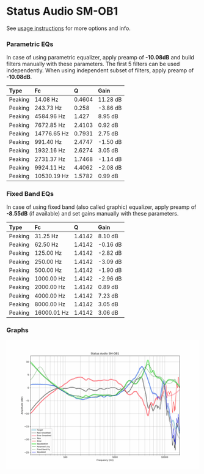 # Status Audio SM-OB1
See [usage instructions](https://github.com/jaakkopasanen/AutoEq#usage) for more options and info.

### Parametric EQs
In case of using parametric equalizer, apply preamp of **-10.08dB** and build filters manually
with these parameters. The first 5 filters can be used independently.
When using independent subset of filters, apply preamp of **-10.08dB**.

| Type    | Fc          |      Q | Gain     |
|:--------|:------------|:-------|:---------|
| Peaking | 14.08 Hz    | 0.4604 | 11.28 dB |
| Peaking | 243.73 Hz   | 0.258  | -3.86 dB |
| Peaking | 4584.96 Hz  | 1.427  | 8.95 dB  |
| Peaking | 7672.85 Hz  | 2.4103 | 0.92 dB  |
| Peaking | 14776.65 Hz | 0.7931 | 2.75 dB  |
| Peaking | 991.40 Hz   | 2.4747 | -1.50 dB |
| Peaking | 1932.16 Hz  | 2.6274 | 3.05 dB  |
| Peaking | 2731.37 Hz  | 1.7468 | -1.14 dB |
| Peaking | 9924.11 Hz  | 4.4062 | -2.08 dB |
| Peaking | 10530.19 Hz | 1.5782 | 0.99 dB  |

### Fixed Band EQs
In case of using fixed band (also called graphic) equalizer, apply preamp of **-8.55dB**
(if available) and set gains manually with these parameters.

| Type    | Fc          |      Q | Gain     |
|:--------|:------------|:-------|:---------|
| Peaking | 31.25 Hz    | 1.4142 | 8.10 dB  |
| Peaking | 62.50 Hz    | 1.4142 | -0.16 dB |
| Peaking | 125.00 Hz   | 1.4142 | -2.82 dB |
| Peaking | 250.00 Hz   | 1.4142 | -3.09 dB |
| Peaking | 500.00 Hz   | 1.4142 | -1.90 dB |
| Peaking | 1000.00 Hz  | 1.4142 | -2.96 dB |
| Peaking | 2000.00 Hz  | 1.4142 | 0.89 dB  |
| Peaking | 4000.00 Hz  | 1.4142 | 7.23 dB  |
| Peaking | 8000.00 Hz  | 1.4142 | 3.05 dB  |
| Peaking | 16000.01 Hz | 1.4142 | 3.06 dB  |

### Graphs
![](./Status%20Audio%20SM-OB1.png)